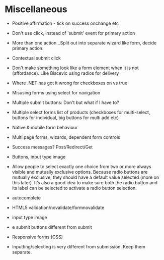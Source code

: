 # Miscellaneous

* Positive affirmation - tick on success onchange etc

* Don't use click, instead of 'submit' event for primary action

* More than one action...Split out into separate wizard like form, decide primary action.

* Contextual submit click

* Don't make something look like a form element when it is not (affordance). Like Biscevic using radios for delivery

* Where .NET has got it wrong for checkboxes on vs true

* Misusing forms using select for navigation

* Multiple submit buttons: Don't but what if I have to?

* Multiple select forms list of products (checkboxes for multi-select, buttons for individual, big buttons for multi add etc)

* Native & mobile form behaviour

* Multi page forms, wizards, dependent form controls

* Success messages? Post/Redirect/Get

* Buttons, input type image

* Allow people to select exactly one choice from two or more always visible and mutually exclusive options. Because radio buttons are mutually exclusive, they should have a default value selected (more on this later). It’s also a good idea to make sure both the radio button and its label can be selected to activate a radio button selection.

* autocomplete

* HTML5 validation/novalidate/formnovalidate

* input type image

* e submit buttons different from submit

* Responsive forms (CSS)

* Inputting/selecting is very different from submission. Keep them separate.